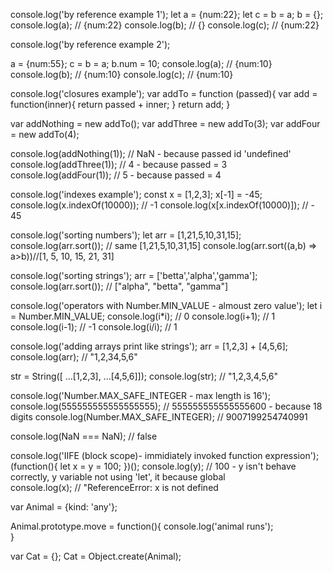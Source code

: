 console.log('by reference example 1');
let a = {num:22};
let c = b = a;
b = {};
console.log(a); // {num:22}
console.log(b); // {}
console.log(c); // {num:22}

console.log('by reference example 2');

a = {num:55};
c = b = a;
b.num = 10;
console.log(a);  // {num:10}
console.log(b);  // {num:10}
console.log(c);  // {num:10}


console.log('closures example');
var addTo = function (passed){
  var add = function(inner){
    return passed + inner;
  }
  return add;
}

var addNothing = new addTo();
var addThree = new addTo(3);
var addFour = new addTo(4);

console.log(addNothing(1)); // NaN - because passed id 'undefined'
console.log(addThree(1)); // 4 - because passed = 3
console.log(addFour(1)); // 5 - because passed = 4

console.log('indexes example');
const x = [1,2,3];
x[-1] = -45;
console.log(x.indexOf(10000)); // -1
console.log(x[x.indexOf(10000)]); // - 45

console.log('sorting numbers');
let arr = [1,21,5,10,31,15];
console.log(arr.sort()); // same [1,21,5,10,31,15]
console.log(arr.sort((a,b) => a>b))//[1, 5, 10, 15, 21, 31]

console.log('sorting strings');
arr = ['betta','alpha','gamma'];
console.log(arr.sort()); // ["alpha", "betta", "gamma"]


console.log('operators with Number.MIN_VALUE - almoust zero value');
let i = Number.MIN_VALUE; 
console.log(i*i); // 0 
console.log(i+1); // 1
console.log(i-1); // -1
console.log(i/i); // 1


console.log('adding arrays print like strings');
arr = [1,2,3] + [4,5,6];
console.log(arr); // "1,2,34,5,6"

str = String([ ...[1,2,3], ...[4,5,6]]);
console.log(str); // "1,2,3,4,5,6" 

console.log('Number.MAX_SAFE_INTEGER - max length is 16'); 
console.log(555555555555555555); // 555555555555555600 - because 18 digits
console.log(Number.MAX_SAFE_INTEGER);  // 9007199254740991

console.log(NaN === NaN); // false


console.log('IIFE (block scope)- immidiately invoked function expression');
(function(){
   let x = y = 100;
})();
console.log(y); // 100 - y isn't behave correctly, y variable not using 'let', it because global  
console.log(x); // "ReferenceError: x is not defined


var Animal = {kind: 'any'};

Animal.prototype.move = function(){
  console.log('animal runs');  
}

var Cat = {};
Cat = Object.create(Animal);
